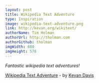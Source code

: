 ```yaml
---
layout: post
title: Wikipedia Text Adventure
type: Inspiration
image: wikipedia-text-adventure.png
link: http://kevan.org/wikitext/
authorName: Tim Holman
authorUrl: http://tholman.com
authorGithub: tholman
imgWidth: 680
imgHeight: 578
---
```


_Fantastic wikipedia text adventures!_

[Wikipedia Text Adventure](http://kevan.org/wikitext/) - by [Kevan Davis](http://kevan.org/)
